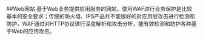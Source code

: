 
##Web网站
基于Web业务提供应用服务的网站，使用WAF进行业务保护是比较基本的安全要求；传统的防火墙、IPS产品并不能很好的对应用层攻击进行检测和防护，WAF通过对HTTP协议进行深度解析和攻击分析，能有效检测和防护各种基于Web的应用攻击。



